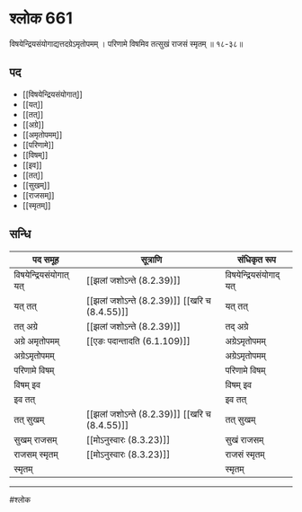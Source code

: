 # श्लोक 661

विषयेन्द्रियसंयोगाद्यत्तदग्रेऽमृतोपमम् ।
परिणामे विषमिव तत्सुखं राजसं स्मृतम् ॥ १८-३८॥


## पद 

- [[विषयेन्द्रियसंयोगात्]]
- [[यत्]]
- [[तत्]]
- [[अग्रे]]
- [[अमृतोपमम्]]
- [[परिणामे]]
- [[विषम्]]
- [[इव]]
- [[तत्]]
- [[सुखम्]]
- [[राजसम्]]
- [[स्मृतम्]]

## सन्धि

| पद समूह | सूत्राणि | संधिकृत रूप |
| ----- | ----- | ----- |
| विषयेन्द्रियसंयोगात् यत् |  [[झलां जशोऽन्ते (8.2.39)]] | विषयेन्द्रियसंयोगाद् यत् |
| यत् तत् |  [[झलां जशोऽन्ते (8.2.39)]] [[खरि च (8.4.55)]] | यत् तत् |
| तत् अग्रे |  [[झलां जशोऽन्ते (8.2.39)]] | तद् अग्रे |
| अग्रे अमृतोपमम् |  [[एङः पदान्तादति (6.1.109)]] | अग्रेऽमृतोपमम् |
| अग्रेऽमृतोपमम् |  | अग्रेऽमृतोपमम् |
| परिणामे विषम् |  | परिणामे विषम् |
| विषम् इव |  | विषम् इव |
| इव तत् |  | इव तत् |
| तत् सुखम् |  [[झलां जशोऽन्ते (8.2.39)]] [[खरि च (8.4.55)]] | तत् सुखम् |
| सुखम् राजसम् |  [[मोऽनुस्वारः (8.3.23)]] | सुखं राजसम् |
| राजसम् स्मृतम् |  [[मोऽनुस्वारः (8.3.23)]] | राजसं स्मृतम् |
| स्मृतम् |  | स्मृतम् |


---

#श्लोक